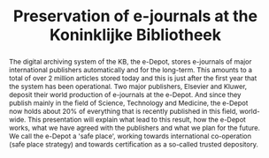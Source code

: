 ---
abstract: The digital archiving system of the KB, the e-Depot, stores e-journals of
  major international publishers automatically and for the long-term. This amounts
  to a total of over 2 million articles stored today and this is just after the first
  year that the system has been operational. Two major publishers, Elsevier and Kluwer,
  deposit their world production of e-journals at the e-Depot. And since they publish
  mainly in the field of Science, Technology and Medicine, the e-Depot now holds about
  20% of everything that is recently published in this field, world-wide. This presentation
  will explain what lead to this result, how the e-Depot works, what we have agreed
  with the publishers and what we plan for the future. We call the e-Depot a 'safe
  place', working towards international co-operation (safe place strategy) and towards
  certification as a so-called trusted depository.
creators:
- van Wijngaarden, Hilde
date: null
document_url: https://services.phaidra.univie.ac.at/api/object/o:295001/download
grand_parent: iPRES
institutions: []
keywords:
- beijing
landing_page_url: https://phaidra.univie.ac.at/o:295001
language: eng
layout: publication
license: CC BY-SA 3.0 AT
notes_url: null
parent: iPRES 2004
presentation_url: null
publication_type: presentation
size: 681524
source_name: iPRES
title: Preservation of e-journals at the Koninklijke Bibliotheek
year: 2004
---